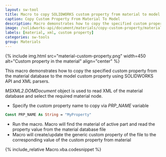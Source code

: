 ```yaml
---
layout: sw-tool
title: Macro to copy SOLIDWORKS custom property from material to model
caption: Copy Custom Property From Material To Model
description: Macro demonstrates how to copy the specified custom property from the material database to the model custom property using SOLIDWORKS API and XML parsers
image: /solidworks-api/document/materials/copy-custom-property/material-custom-property.png
labels: [material, xml, custom property]
categories: sw-tools
group: Materials
---
```

{% include img.html src="material-custom-property.png" width=450 alt="Custom property in the material" align="center" %}

This macro demonstrates how to copy the specified custom property from the material database to the model custom property using SOLIDWORKS API and XML parsers.

*MSXML2.DOMDocument* object is used to read XML of the material database and select the required material node.

* Specify the custom property name to copy via *PRP_NAME* variable

~~~ vb
Const PRP_NAME As String = "MyProperty"
~~~

* Run the macro. Macro will find the material of active part and read the property value from the material database file
* Macro will create/update the generic custom property of the file to the corresponding value of the custom property from material

{% include_relative Macro.vba.codesnippet %}
